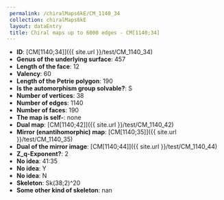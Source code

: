 ```yaml
--- 
 permalink: /chiralMaps6kE/CM_1140_34 
 collection: chiralMaps6kE
 layout: dataEntry
 title: Chiral maps up to 6000 edges - CM[1140;34]
---
```


- **ID**: [CM[1140;34]]({{ site.url }}/test/CM_1140_34)
- **Genus of the underlying surface**: 457
- **Length of the face**: 12
- **Valency**: 60
- **Length of the Petrie polygon**: 190
- **Is the automorphism group solvable?**: S
- **Number of vertices**: 38
- **Number of edges**: 1140
- **Number of faces**: 190
- **The map is self-**: none
- **Dual map**: [CM[1140;42]]({{ site.url }}/test/CM_1140_42)
- **Mirror (enantihomorphic) map**: [CM[1140;35]]({{ site.url }}/test/CM_1140_35)
- **Dual of the mirror image**: [CM[1140;44]]({{ site.url }}/test/CM_1140_44)
- **Z_q-Exponent?**: 2
- **No idea**:  41:35
- **No idea**: Y
- **No idea**: N
- **Skeleton**: Sk(38;2)^20
- **Some other kind of skeleton**: nan
